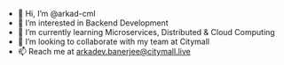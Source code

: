 - 👋 Hi, I’m @arkad-cml
- 👀 I’m interested in Backend Development
- 🌱 I’m currently learning Microservices, Distributed & Cloud Computing
- 💞️ I’m looking to collaborate with my team at Citymall
- 📫 Reach me at arkadev.banerjee@citymall.live

<!---
arkad-cml/arkad-cml is a ✨ special ✨ repository because its `README.md` (this file) appears on your GitHub profile.
You can click the Preview link to take a look at your changes.
--->
